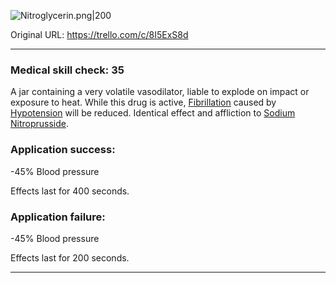 ![Nitroglycerin.png\|200](/Items/Nitroglycerin%20-%20Attachments/6718845db30472d958dd7d24.png)

Original URL: https://trello.com/c/8I5ExS8d

---

### Medical skill check: 35

A jar containing a very volatile vasodilator, liable to explode on impact or exposure to heat. While this drug is active, [Fibrillation](../Heart/Fibrillation.md) caused by [Hypotension](../Blood/Hypotension.md) will be reduced. Identical effect and affliction to [Sodium Nitroprusside](Sodium%20Nitroprusside.md).

### Application success:

\-45% Blood pressure

Effects last for 400 seconds.

### Application failure:

\-45% Blood pressure

Effects last for 200 seconds.

---

